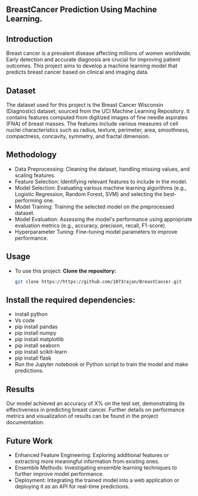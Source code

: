## BreastCancer Prediction Using Machine Learning.

## Introduction
Breast cancer is a prevalent disease affecting millions of women worldwide. 
Early detection and accurate diagnosis are crucial for improving patient outcomes. 
This project aims to develop a machine learning model that predicts breast cancer based on clinical and imaging data.

## Dataset
The dataset used for this project is the Breast Cancer Wisconsin (Diagnostic) dataset, sourced from the UCI Machine Learning Repository.
It contains features computed from digitized images of fine needle aspirates (FNA) of breast masses. 
The features include various measures of cell nuclei characteristics such as radius, texture, perimeter, area, smoothness, compactness, concavity, symmetry, and fractal dimension.

## Methodology
- Data Preprocessing: Cleaning the dataset, handling missing values, and scaling features.
- Feature Selection: Identifying relevant features to include in the model.
- Model Selection: Evaluating various machine learning algorithms (e.g., Logistic Regression, Random Forest, SVM) and selecting the best-performing one.
- Model Training: Training the selected model on the preprocessed dataset.
- Model Evaluation: Assessing the model's performance using appropriate evaluation metrics (e.g., accuracy, precision, recall, F1-score).
- Hyperparameter Tuning: Fine-tuning model parameters to improve performance.

## Usage

- To use this project:
**Clone the repository:**
   ```sh
   git clone https://https://github.com/1073rajan/BreastCancer.git

## Install the required dependencies:

- install python
- Vs code
- pip install pandas
- pip install numpy
- pip install matplotlib
- pip install seaborn
- pip install scikit-learn
- pip install flask
- Run the Jupyter notebook or Python script to train the model and make predictions.

## Results
Our model achieved an accuracy of X% on the test set, demonstrating its effectiveness in predicting breast cancer. 
Further details on performance metrics and visualization of results can be found in the project documentation.

## Future Work
- Enhanced Feature Engineering: Exploring additional features or extracting more meaningful information from existing ones.
- Ensemble Methods: Investigating ensemble learning techniques to further improve model performance.
- Deployment: Integrating the trained model into a web application or deploying it as an API for real-time predictions.
